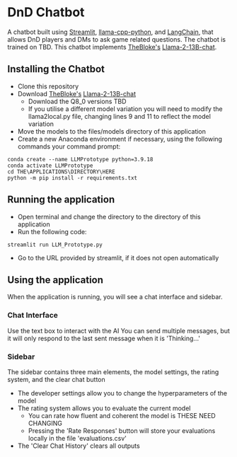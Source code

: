 # DnD Chatbot
A chatbot built using [Streamlit](https://streamlit.io/), [llama-cpp-python](https://github.com/abetlen/llama-cpp-python), and [LangChain](https://www.langchain.com/), that allows DnD players and DMs to ask game related questions.
The chatbot is trained on TBD.
This chatbot implements [TheBloke's](https://huggingface.co/TheBloke) [Llama-2-13B-chat](https://huggingface.co/TheBloke/Llama-2-13B-chat-GGUF/tree/main).

## Installing the Chatbot
* Clone this repository
* Download [TheBloke's](https://huggingface.co/TheBloke) [Llama-2-13B-chat](https://huggingface.co/TheBloke/Llama-2-13B-chat-GGUF/tree/main)
    * Download the Q8_0 versions TBD
    * If you utilise a different model variation you will need to modify the llama2local.py file, changing lines 9 and 11 to reflect the model variation
* Move the models to the files/models directory of this application
* Create a new Anaconda environment if necessary, using the following commands your command prompt:
```
conda create --name LLMPrototype python=3.9.18
conda activate LLMPrototype
cd THE\APPLICATIONS\DIRECTORY\HERE
python -m pip install -r requirements.txt
```

## Running the application
* Open terminal and change the directory to the directory of this application
* Run the following code:
```
streamlit run LLM_Prototype.py
```
* Go to the URL provided by streamlit, if it does not open automatically

## Using the application
When the application is running, you will see a chat interface and sidebar.

### Chat Interface
Use the text box to interact with the AI
You can send multiple messages, but it will only respond to the last sent message when it is 'Thinking...'

### Sidebar
The sidebar contains three main elements, the model settings, the rating system, and the clear chat button
* The developer settings allow you to change the hyperparameters of the model
* The rating system allows you to evaluate the current model
   * You can rate how fluent and coherent the model is THESE NEED CHANGING
   * Pressing the 'Rate Responses' button will store your evaluations locally in the file 'evaluations.csv'
* The 'Clear Chat History' clears all outputs
